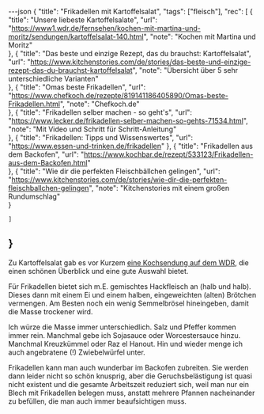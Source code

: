 ---json
{
    "title": "Frikadellen mit Kartoffelsalat",
    "tags": ["fleisch"],
    "rec": [
        {
        "title": "Unsere liebeste Kartoffelsalate",
        "url": "https://www1.wdr.de/fernsehen/kochen-mit-martina-und-moritz/sendungen/kartoffelsalat-140.html",
        "note": "Kochen mit Martina und Moritz"  
        },
        {
        "title": "Das beste und einzige Rezept, das du brauchst: Kartoffelsalat",
        "url": "https://www.kitchenstories.com/de/stories/das-beste-und-einzige-rezept-das-du-brauchst-kartoffelsalat",
        "note": "Übersicht über 5 sehr unterschiedliche Varianten"  
        },
        {
        "title": "Omas beste Frikadellen",
        "url": "https://www.chefkoch.de/rezepte/819141186405890/Omas-beste-Frikadellen.html",
        "note": "Chefkoch.de"  
        },
        {
        "title": "Frikadellen selber machen - so geht's",
        "url": "https://www.lecker.de/frikadellen-selber-machen-so-gehts-71534.html",
        "note": "Mit Video und Schritt für Schritt-Anleitung"  
        },
        {
        "title": "Frikadellen: Tipps und Wissenswertes",
        "url": "https://www.essen-und-trinken.de/frikadellen"
        },
        {
        "title": "Frikadellen aus dem Backofen",
        "url": "https://www.kochbar.de/rezept/533123/Frikadellen-aus-dem-Backofen.html"  
        },
        {
        "title": "Wie dir die perfekten Fleischbällchen gelingen",
        "url": "https://www.kitchenstories.com/de/stories/wie-dir-die-perfekten-fleischballchen-gelingen",
        "note": "Kitchenstories mit einem großen Rundumschlag"  
        }

    ]
}
---

Zu Kartoffelsalat gab es vor Kurzem [eine Kochsendung auf dem WDR](https://www1.wdr.de/fernsehen/kochen-mit-martina-und-moritz/sendungen/kartoffelsalat-140.html), die einen schönen Überblick und eine gute Auswahl bietet.

Für Frikadellen bietet sich m.E. gemischtes Hackfleisch an (halb und halb). Dieses dann mit einem Ei und einem halben, eingeweichten (alten) Brötchen vermengen. Am Besten noch ein wenig Semmelbrösel hineingeben, damit die Masse trockener wird.

Ich würze die Masse immer unterschiedlich. Salz und Pfeffer kommen immer rein. Manchmal gebe ich Sojasauce oder Worcestersauce hinzu. Manchmal Kreuzkümmel oder Raz el Hanout. Hin und wieder menge ich auch angebratene (!) Zwiebelwürfel unter.

Frikadellen kann man auch wunderbar im Backofen zubreiten. Sie werden dann leider nicht so schön knusprig, aber die Geruchsbelästigung ist quasi nicht existent und die gesamte Arbeitszeit reduziert sich, weil man nur ein Blech mit Frikadellen belegen muss, anstatt mehrere Pfannen nacheinander zu befüllen, die man auch immer beaufsichtigen muss.

